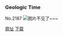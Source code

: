 ### Geologic Time
No.2187
![图片不见了~~~](https://imgs.xkcd.com/comics/geologic_time.png)

[原址](https://xkcd.com//2187) [下载](https://imgs.xkcd.com/comics/geologic_time.png)

